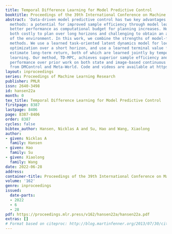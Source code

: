 ```yaml
---
title: Temporal Difference Learning for Model Predictive Control
booktitle: Proceedings of the 39th International Conference on Machine Learning
abstract: 'Data-driven model predictive control has two key advantages over model-free
  methods: a potential for improved sample efficiency through model learning, and
  better performance as computational budget for planning increases. However, it is
  both costly to plan over long horizons and challenging to obtain an accurate model
  of the environment. In this work, we combine the strengths of model-free and model-based
  methods. We use a learned task-oriented latent dynamics model for local trajectory
  optimization over a short horizon, and use a learned terminal value function to
  estimate long-term return, both of which are learned jointly by temporal difference
  learning. Our method, TD-MPC, achieves superior sample efficiency and asymptotic
  performance over prior work on both state and image-based continuous control tasks
  from DMControl and Meta-World. Code and videos are available at https://nicklashansen.github.io/td-mpc.'
layout: inproceedings
series: Proceedings of Machine Learning Research
publisher: PMLR
issn: 2640-3498
id: hansen22a
month: 0
tex_title: Temporal Difference Learning for Model Predictive Control
firstpage: 8387
lastpage: 8406
page: 8387-8406
order: 8387
cycles: false
bibtex_author: Hansen, Nicklas A and Su, Hao and Wang, Xiaolong
author:
- given: Nicklas A
  family: Hansen
- given: Hao
  family: Su
- given: Xiaolong
  family: Wang
date: 2022-06-28
address:
container-title: Proceedings of the 39th International Conference on Machine Learning
volume: '162'
genre: inproceedings
issued:
  date-parts:
  - 2022
  - 6
  - 28
pdf: https://proceedings.mlr.press/v162/hansen22a/hansen22a.pdf
extras: []
# Format based on citeproc: http://blog.martinfenner.org/2013/07/30/citeproc-yaml-for-bibliographies/
---
```

